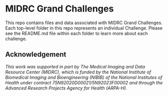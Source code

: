 # MIDRC Grand Challenges

This repo contains files and data associated with MIDRC Grand Challenges. Each top-level folder in this repo represents an individual Challenge. Please see the README.md file within each folder to learn more about each challenge.

## Acknowledgement
_This work was supported in part by The Medical Imaging and Data Resource Center (MIDRC), which is funded by the National Institute of Biomedical Imaging and Bioengineering (NIBIB) of the National Institutes of Health under contract 75N92020D00021/5N92023F00002 and through the Advanced Research Projects Agency for Health (ARPA-H)._

